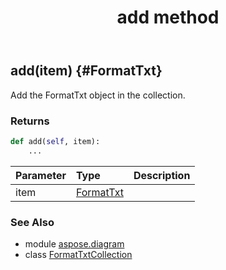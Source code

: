 ﻿---
title: add method
second_title: Aspose.Diagram for Python via .NET API References
description: 
type: docs
weight: 20
url: /python-net/aspose.diagram/formattxtcollection/add/
is_root: false
---

## add(item) {#FormatTxt}

Add the FormatTxt object in the collection.

### Returns 





```python
def add(self, item):
    ...
```


| Parameter | Type | Description |
| :- | :- | :- |
| item | [FormatTxt](/diagram/python-net/aspose.diagram/formattxt) |  |



### See Also
* module [aspose.diagram](../../)
* class [FormatTxtCollection](/diagram/python-net/aspose.diagram/formattxtcollection)
